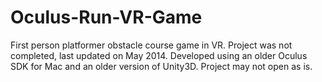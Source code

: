 # Oculus-Run-VR-Game
First person platformer obstacle course game in VR. 
Project was not completed, last updated on May 2014.
Developed using an older Oculus SDK for Mac and an older version of Unity3D. 
Project may not open as is.

